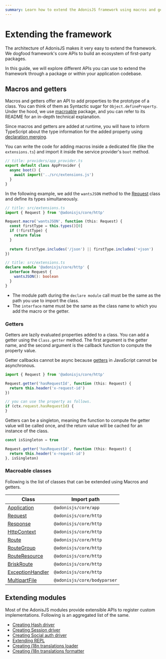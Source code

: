 ```yaml
---
summary: Learn how to extend the AdonisJS framework using macros and getters.
---
```


# Extending the framework

The architecture of AdonisJS makes it very easy to extend the framework. We dogfood framework's core APIs to build an ecosystem of first-party packages.

In this guide, we will explore different APIs you can use to extend the framework through a package or within your application codebase.

## Macros and getters

Macros and getters offer an API to add properties to the prototype of a class. You can think of them as Syntactic sugar for `Object.defineProperty`. Under the hood, we use [macroable](https://github.com/poppinss/macroable) package, and you can refer to its README for an in-depth technical explanation.

Since macros and getters are added at runtime, you will have to inform TypeScript about the type information for the added property using [declaration merging](https://www.typescriptlang.org/docs/handbook/declaration-merging.html).

You can write the code for adding macros inside a dedicated file (like the `extensions.ts`) and import it inside the service provider's `boot` method.

```ts
// title: providers/app_provider.ts
export default class AppProvider {
  async boot() {
    await import('../src/extensions.js')
  }
}
```

In the following example, we add the `wantsJSON` method to the [Request](../basics/request.md) class and define its types simultaneously.

```ts
// title: src/extensions.ts
import { Request } from '@adonisjs/core/http'

Request.macro('wantsJSON', function (this: Request) {
  const firstType = this.types()[0]
  if (!firstType) {
    return false
  }
  
  return firstType.includes('/json') || firstType.includes('+json')
})
```

```ts
// title: src/extensions.ts
declare module '@adonisjs/core/http' {
  interface Request {
    wantsJSON(): boolean
  }
}
```

- The module path during the `declare module` call must be the same as the path you use to import the class.
- The `interface` name must be the same as the class name to which you add the macro or the getter.

### Getters

Getters are lazily evaluated properties added to a class. You can add a getter using the `Class.getter` method. The first argument is the getter name, and the second argument is the callback function to compute the property value.

Getter callbacks cannot be async because [getters](https://developer.mozilla.org/en-US/docs/Web/JavaScript/Reference/Functions/get) in JavaScript cannot be asynchronous.

```ts
import { Request } from '@adonisjs/core/http'

Request.getter('hasRequestId', function (this: Request) {
  return this.header('x-request-id')
})

// you can use the property as follows.
if (ctx.request.hasRequestId) {
}
```

Getters can be a singleton, meaning the function to compute the getter value will be called once, and the return value will be cached for an instance of the class.

```ts
const isSingleton = true

Request.getter('hasRequestId', function (this: Request) {
  return this.header('x-request-id')
}, isSingleton)
```

### Macroable classes

Following is the list of classes that can be extended using Macros and getters.

| Class                                                                                          | Import path                 |
|------------------------------------------------------------------------------------------------|-----------------------------|
| [Application](https://github.com/adonisjs/application/blob/main/src/application.ts)            | `@adonisjs/core/app`        |
| [Request](https://github.com/adonisjs/http-server/blob/main/src/request.ts)                    | `@adonisjs/core/http`       |
| [Response](https://github.com/adonisjs/http-server/blob/main/src/response.ts)                  | `@adonisjs/core/http`       |
| [HttpContext](https://github.com/adonisjs/http-server/blob/main/src/http_context/main.ts)      | `@adonisjs/core/http`       |
| [Route](https://github.com/adonisjs/http-server/blob/main/src/router/route.ts)                 | `@adonisjs/core/http`       |
| [RouteGroup](https://github.com/adonisjs/http-server/blob/main/src/router/group.ts)            | `@adonisjs/core/http`       |
| [RouteResource](https://github.com/adonisjs/http-server/blob/main/src/router/resource.ts)      | `@adonisjs/core/http`       |
| [BriskRoute](https://github.com/adonisjs/http-server/blob/main/src/router/brisk.ts)            | `@adonisjs/core/http`       |
| [ExceptionHandler](https://github.com/adonisjs/http-server/blob/main/src/exception_handler.ts) | `@adonisjs/core/http`       |
| [MultipartFile](https://github.com/adonisjs/bodyparser/blob/main/src/multipart/file.ts)        | `@adonisjs/core/bodyparser` |


## Extending modules
Most of the AdonisJS modules provide extensible APIs to register custom implementations. Following is an aggregated list of the same.

- [Creating Hash driver](../security/hashing.md#creating-a-custom-hash-driver)
- [Creating Session driver](../basics/session.md#creating-a-custom-session-store)
- [Creating Social auth driver](../authentication/social_authentication.md#creating-a-custom-social-driver)
- [Extending REPL](../digging_deeper/repl.md#adding-custom-methods-to-repl)
- [Creating i18n translations loader](../digging_deeper/i18n.md#creating-a-custom-translation-loader)
- [Creating i18n translations formatter](../digging_deeper/i18n.md#creating-a-custom-translation-formatter)
